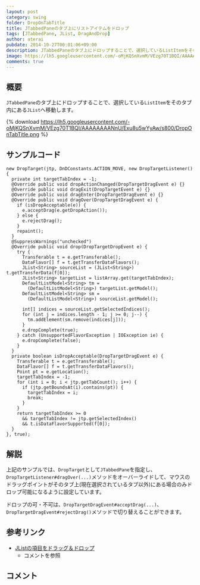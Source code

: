 ```yaml
---
layout: post
category: swing
folder: DropOnTabTitle
title: JTabbedPaneのタブ上にリストアイテムをドロップ
tags: [JTabbedPane, JList, DragAndDrop]
author: aterai
pubdate: 2014-10-27T00:01:06+09:00
description: JTabbedPaneのタブ上にドロップすることで、選択しているListItemをそのタブ内にあるJListへ移動します。
image: https://lh5.googleusercontent.com/-oMjKQSnXvmM/VEzg70T1BQI/AAAAAAAANnU/Exu8u5wYyAw/s800/DropOnTabTitle.png
comments: true
---
```

## 概要
`JTabbedPane`のタブ上にドロップすることで、選択している`ListItem`をそのタブ内にある`JList`へ移動します。

{% download https://lh5.googleusercontent.com/-oMjKQSnXvmM/VEzg70T1BQI/AAAAAAAANnU/Exu8u5wYyAw/s800/DropOnTabTitle.png %}

## サンプルコード
<pre class="prettyprint"><code>new DropTarget(jtp, DnDConstants.ACTION_MOVE, new DropTargetListener() {
  private int targetTabIndex = -1;
  @Override public void dropActionChanged(DropTargetDragEvent e) {}
  @Override public void dragExit(DropTargetEvent e) {}
  @Override public void dragEnter(DropTargetDragEvent e) {}
  @Override public void dragOver(DropTargetDragEvent e) {
    if (isDropAcceptable(e)) {
      e.acceptDrag(e.getDropAction());
    } else {
      e.rejectDrag();
    }
    repaint();
  }
  @SuppressWarnings("unchecked")
  @Override public void drop(DropTargetDropEvent e) {
    try {
      Transferable t = e.getTransferable();
      DataFlavor[] f = t.getTransferDataFlavors();
      JList&lt;String&gt; sourceList = (JList&lt;String&gt;) t.getTransferData(f[0]);
      JList&lt;String&gt; targetList = listArray.get(targetTabIndex);
      DefaultListModel&lt;String&gt; tm =
        (DefaultListModel&lt;String&gt;) targetList.getModel();
      DefaultListModel&lt;String&gt; sm =
        (DefaultListModel&lt;String&gt;) sourceList.getModel();

      int[] indices = sourceList.getSelectedIndices();
      for (int j = indices.length - 1; j &gt;= 0; j--) {
        tm.addElement(sm.remove(indices[j]));
      }
      e.dropComplete(true);
    } catch (UnsupportedFlavorException | IOException ie) {
      e.dropComplete(false);
    }
  }
  private boolean isDropAcceptable(DropTargetDragEvent e) {
    Transferable t = e.getTransferable();
    DataFlavor[] f = t.getTransferDataFlavors();
    Point pt = e.getLocation();
    targetTabIndex = -1;
    for (int i = 0; i &lt; jtp.getTabCount(); i++) {
      if (jtp.getBoundsAt(i).contains(pt)) {
        targetTabIndex = i;
        break;
      }
    }
    return targetTabIndex &gt;= 0
      &amp;&amp; targetTabIndex != jtp.getSelectedIndex()
      &amp;&amp; t.isDataFlavorSupported(f[0]);
  }
}, true);
</code></pre>

## 解説
上記のサンプルでは、`DropTarget`として`JTabbedPane`を指定し、`DropTargetListener#dragOver(...)`メソッドをオーバーライドして、マウスのドラッグポイントがそのタブ上(現在選択されているタブ以外)にある場合のみドロップ可能になるように設定しています。

ドロップの可・不可は、`DropTargetDragEvent#acceptDrag(...)`、`DropTargetDragEvent#rejectDrag()`メソッドで切り替えることができます。

## 参考リンク
- [JListの項目をドラッグ＆ドロップ](http://ateraimemo.com/Swing/DnDList.html)
    - コメントを参照

<!-- dummy comment line for breaking list -->

## コメント
